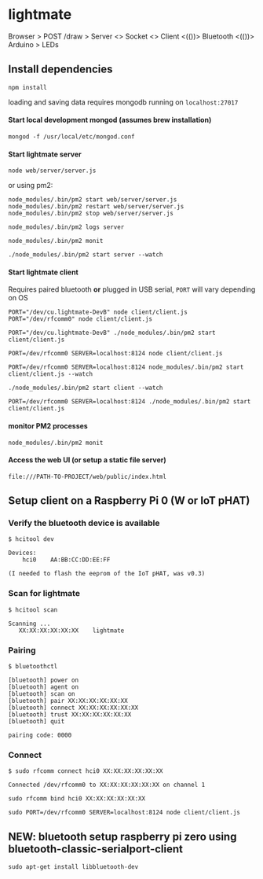 # lightmate
Browser > POST /draw > Server <> Socket <> Client <(())> Bluetooth <(())> Arduino > LEDs

## Install dependencies
    npm install

loading and saving data requires mongodb running on ```localhost:27017```

#### Start local development mongod (assumes brew installation)
    mongod -f /usr/local/etc/mongod.conf

#### Start lightmate server
    node web/server/server.js

or using pm2:

    node_modules/.bin/pm2 start web/server/server.js
    node_modules/.bin/pm2 restart web/server/server.js
    node_modules/.bin/pm2 stop web/server/server.js

    node_modules/.bin/pm2 logs server

    node_modules/.bin/pm2 monit

    ./node_modules/.bin/pm2 start server --watch

#### Start lightmate client
Requires paired bluetooth **or** plugged in USB serial, `PORT` will vary depending on OS

    PORT="/dev/cu.lightmate-DevB" node client/client.js
    PORT="/dev/rfcomm0" node client/client.js

    PORT="/dev/cu.lightmate-DevB" ./node_modules/.bin/pm2 start client/client.js

    PORT=/dev/rfcomm0 SERVER=localhost:8124 node client/client.js

    PORT=/dev/rfcomm0 SERVER=localhost:8124 node_modules/.bin/pm2 start client/client.js --watch

    ./node_modules/.bin/pm2 start client --watch

    PORT=/dev/rfcomm0 SERVER=localhost:8124 ./node_modules/.bin/pm2 start client/client.js

#### monitor PM2 processes

    node_modules/.bin/pm2 monit

#### Access the web UI (or setup a static file server)
    file:///PATH-TO-PROJECT/web/public/index.html


## Setup client on a Raspberry Pi 0 (W or IoT pHAT)

### Verify the bluetooth device is available

    $ hcitool dev

    Devices:
    	hci0	AA:BB:CC:DD:EE:FF

    (I needed to flash the eeprom of the IoT pHAT, was v0.3)

### Scan for lightmate

    $ hcitool scan

    Scanning ...
	   XX:XX:XX:XX:XX:XX	lightmate

### Pairing

    $ bluetoothctl

    [bluetooth] power on
    [bluetooth] agent on
    [bluetooth] scan on
    [bluetooth] pair XX:XX:XX:XX:XX:XX
    [bluetooth] connect XX:XX:XX:XX:XX:XX
    [bluetooth] trust XX:XX:XX:XX:XX:XX
    [bluetooth] quit

    pairing code: 0000

### Connect

    $ sudo rfcomm connect hci0 XX:XX:XX:XX:XX:XX

    Connected /dev/rfcomm0 to XX:XX:XX:XX:XX:XX on channel 1

    sudo rfcomm bind hci0 XX:XX:XX:XX:XX:XX

    sudo PORT=/dev/rfcomm0 SERVER=localhost:8124 node client/client.js


## NEW: bluetooth setup raspberry pi zero using bluetooth-classic-serialport-client

    sudo apt-get install libbluetooth-dev

